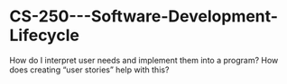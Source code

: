 # CS-250---Software-Development-Lifecycle

How do I interpret user needs and implement them into a program? How does creating “user stories” help with this?

